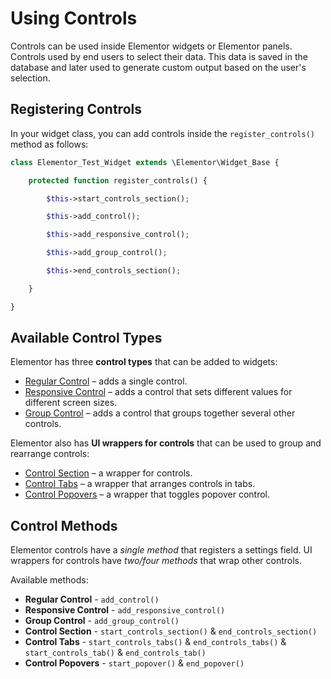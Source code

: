 # Using Controls

<Badge type="tip" vertical="top" text="Elementor Core" /> <Badge type="warning" vertical="top" text="Basic" />

Controls can be used inside Elementor widgets or Elementor panels. Controls used by end users to select their data. This data is saved in the database and later used to generate custom output based on the user's selection.

## Registering Controls

In your widget class, you can add controls inside the `register_controls()` method as follows:

```php
class Elementor_Test_Widget extends \Elementor\Widget_Base {

	protected function register_controls() {

		$this->start_controls_section();

		$this->add_control();

		$this->add_responsive_control();

		$this->add_group_control();

		$this->end_controls_section();

	}

}
```

## Available Control Types

Elementor has three **control types** that can be added to widgets:

* [Regular Control](./regular-control) – adds a single control.
* [Responsive Control](./responsive-control) – adds a control that sets different values for different screen sizes.
* [Group Control](./group-control) – adds a control that groups together several other controls.

Elementor also has **UI wrappers for controls** that can be used to group and rearrange controls:

* [Control Section](./control-section) – a wrapper for controls.
* [Control Tabs](./control-tabs) – a wrapper that arranges controls in tabs.
* [Control Popovers](./control-popovers) – a wrapper that toggles popover control.

## Control Methods

Elementor controls have a *single method* that registers a settings field. UI wrappers for controls have *two/four methods* that wrap other controls.

Available methods:

* **Regular Control** - `add_control()`
* **Responsive Control** - `add_responsive_control()`
* **Group Control** - `add_group_control()`
* **Control Section** - `start_controls_section()` & `end_controls_section()`
* **Control Tabs** - `start_controls_tabs()` & `end_controls_tabs()` & `start_controls_tab()` & `end_controls_tab()`
* **Control Popovers** - `start_popover()` & `end_popover()`
